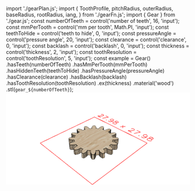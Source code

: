 import './gearPlan.js';
import {
  ToothProfile,
  pitchRadius,
  outerRadius,
  baseRadius,
  rootRadius,
  iang,
} from './gearFn.js';
import { Gear } from './gear.js';
const numberOfTeeth = control('number of teeth', 16, 'input');
const mmPerTooth = control('mm per tooth', Math.PI, 'input');
const teethToHide = control('teeth to hide', 0, 'input');
const pressureAngle = control('pressure angle', 20, 'input');
const clearance = control('clearance', 0, 'input');
const backlash = control('backlash', 0, 'input');
const thickness = control('thickness', 2, 'input');
const toothResolution = control('toothResolution', 5, 'input');
const example = Gear()
  .hasTeeth(numberOfTeeth)
  .hasMmPerTooth(mmPerTooth)
  .hasHiddenTeeth(teethToHide)
  .hasPressureAngle(pressureAngle)
  .hasClearance(clearance)
  .hasBacklash(backlash)
  .hasToothResolution(toothResolution)
  .ex(thickness)
  .material('wood')
  .stl(`gear_${numberOfTeeth}`);
![Image](gear.md.0.png)
